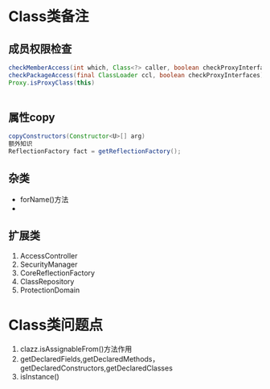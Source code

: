 # Class类备注

## 成员权限检查

```java
checkMemberAccess(int which, Class<?> caller, boolean checkProxyInterfaces)
checkPackageAccess(final ClassLoader ccl, boolean checkProxyInterfaces)
Proxy.isProxyClass(this)    
    
```

## 属性copy

```java
copyConstructors(Constructor<U>[] arg)
额外知识
ReflectionFactory fact = getReflectionFactory();
```

## 杂类

-  forName()方法
- 

## 扩展类

1.  AccessController
2.  SecurityManager
3.  CoreReflectionFactory
4.  ClassRepository
5.  ProtectionDomain



# Class类问题点

1.  clazz.isAssignableFrom()方法作用
2.  getDeclaredFields,getDeclaredMethods，getDeclaredConstructors,getDeclaredClasses
3.  isInstance()
